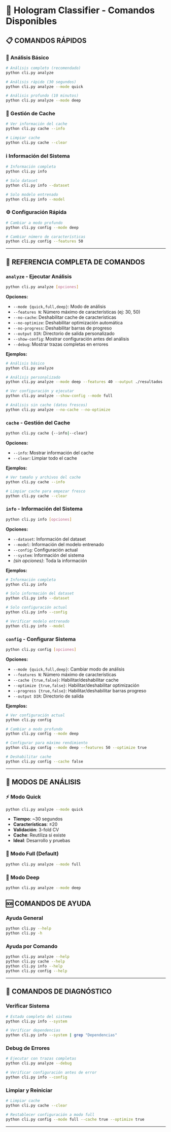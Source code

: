 # 🔬 Hologram Classifier - Comandos Disponibles

## 📋 **COMANDOS RÁPIDOS**

### **🚀 Análisis Básico**
```bash
# Análisis completo (recomendado)
python cli.py analyze

# Análisis rápido (30 segundos)
python cli.py analyze --mode quick

# Análisis profundo (10 minutos)
python cli.py analyze --mode deep
```

### **💾 Gestión de Cache**
```bash
# Ver información del cache
python cli.py cache --info

# Limpiar cache
python cli.py cache --clear
```

### **ℹ️ Información del Sistema**
```bash
# Información completa
python cli.py info

# Solo dataset
python cli.py info --dataset

# Solo modelo entrenado
python cli.py info --model
```

### **⚙️ Configuración Rápida**
```bash
# Cambiar a modo profundo
python cli.py config --mode deep

# Cambiar número de características
python cli.py config --features 50
```

---

## 📖 **REFERENCIA COMPLETA DE COMANDOS**

### **`analyze` - Ejecutar Análisis**

```bash
python cli.py analyze [opciones]
```

**Opciones:**
- `--mode {quick,full,deep}`: Modo de análisis
- `--features N`: Número máximo de características (ej: 30, 50)
- `--no-cache`: Deshabilitar cache de características
- `--no-optimize`: Deshabilitar optimización automática
- `--no-progress`: Deshabilitar barras de progreso
- `--output DIR`: Directorio de salida personalizado
- `--show-config`: Mostrar configuración antes del análisis
- `--debug`: Mostrar trazas completas en errores

**Ejemplos:**
```bash
# Análisis básico
python cli.py analyze

# Análisis personalizado
python cli.py analyze --mode deep --features 40 --output ./resultados

# Ver configuración y ejecutar
python cli.py analyze --show-config --mode full

# Análisis sin cache (datos frescos)
python cli.py analyze --no-cache --no-optimize
```

### **`cache` - Gestión del Cache**

```bash
python cli.py cache {--info|--clear}
```

**Opciones:**
- `--info`: Mostrar información del cache
- `--clear`: Limpiar todo el cache

**Ejemplos:**
```bash
# Ver tamaño y archivos del cache
python cli.py cache --info

# Limpiar cache para empezar fresco
python cli.py cache --clear
```

### **`info` - Información del Sistema**

```bash
python cli.py info [opciones]
```

**Opciones:**
- `--dataset`: Información del dataset
- `--model`: Información del modelo entrenado
- `--config`: Configuración actual
- `--system`: Información del sistema
- *(sin opciones)*: Toda la información

**Ejemplos:**
```bash
# Información completa
python cli.py info

# Solo información del dataset
python cli.py info --dataset

# Solo configuración actual
python cli.py info --config

# Verificar modelo entrenado
python cli.py info --model
```

### **`config` - Configurar Sistema**

```bash
python cli.py config [opciones]
```

**Opciones:**
- `--mode {quick,full,deep}`: Cambiar modo de análisis
- `--features N`: Número máximo de características
- `--cache {true,false}`: Habilitar/deshabilitar cache
- `--optimize {true,false}`: Habilitar/deshabilitar optimización
- `--progress {true,false}`: Habilitar/deshabilitar barras progreso
- `--output DIR`: Directorio de salida


**Ejemplos:**
```bash
# Ver configuración actual
python cli.py config

# Cambiar a modo profundo
python cli.py config --mode deep

# Configurar para máximo rendimiento
python cli.py config --mode deep --features 50 --optimize true

# Deshabilitar cache
python cli.py config --cache false
```

---

## 🎯 **MODOS DE ANÁLISIS**

### **⚡ Modo Quick**
```bash
python cli.py analyze --mode quick
```
- **Tiempo**: ~30 segundos
- **Características**: ≤20
- **Validación**: 3-fold CV
- **Cache**: Reutiliza si existe
- **Ideal**: Desarrollo y pruebas

### **🚀 Modo Full (Default)**
```bash
python cli.py analyze --mode full
```

### **🔬 Modo Deep**
```bash
python cli.py analyze --mode deep
```


## 🆘 **COMANDOS DE AYUDA**

### **Ayuda General**
```bash
python cli.py --help
python cli.py -h
```

### **Ayuda por Comando**
```bash
python cli.py analyze --help
python cli.py cache --help
python cli.py info --help
python cli.py config --help
```

---

## 🔧 **COMANDOS DE DIAGNÓSTICO**

### **Verificar Sistema**
```bash
# Estado completo del sistema
python cli.py info --system

# Verificar dependencias
python cli.py info --system | grep "Dependencias"
```

### **Debug de Errores**
```bash
# Ejecutar con trazas completas
python cli.py analyze --debug

# Verificar configuración antes de error
python cli.py info --config
```

### **Limpiar y Reiniciar**
```bash
# Limpiar cache
python cli.py cache --clear

# Restablecer configuración a modo full
python cli.py config --mode full --cache true --optimize true
```

---